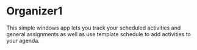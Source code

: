 # Organizer1
This simple windows app lets you track your scheduled activities and general assignments as well as use template schedule to add activities to your agenda.
